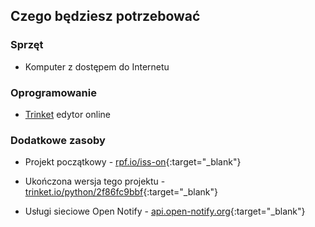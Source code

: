## Czego będziesz potrzebować

### Sprzęt

+ Komputer z dostępem do Internetu

### Oprogramowanie

+ [Trinket](https://trinket.io/) edytor online

### Dodatkowe zasoby

+ Projekt początkowy - [rpf.io/iss-on](http://rpf.io/iss-on){:target="_blank"}

+ Ukończona wersja tego projektu - [trinket.io/python/2f86fc9bbf](https://trinket.io/python/5d3327334d){:target="_blank"}

+ Usługi sieciowe Open Notify - [api.open-notify.org](http://api.open-notify.org/){:target="_blank"}